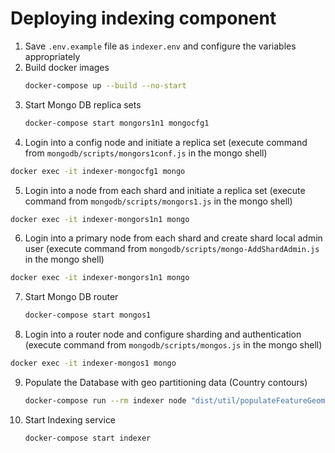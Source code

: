 # Deploying indexing component

1. Save `.env.example` file as `indexer.env` and configure the variables appropriately
2. Build docker images
   ```bash
   docker-compose up --build --no-start
   ```
3. Start Mongo DB replica sets
   ```bash
   docker-compose start mongors1n1 mongocfg1
   ```
4. Login into a config node and initiate a replica set
  (execute command from `mongodb/scripts/mongors1conf.js` in the mongo shell)
  ```bash
  docker exec -it indexer-mongocfg1 mongo
  ```
5. Login into a node from each shard and initiate a replica set
  (execute command from `mongodb/scripts/mongors1.js` in the mongo shell)
  ```bash
  docker exec -it indexer-mongors1n1 mongo
  ```
6. Login into a primary node from each shard and create shard local admin user
  (execute command from `mongodb/scripts/mongo-AddShardAdmin.js` in the mongo shell)
  ```bash
  docker exec -it indexer-mongors1n1 mongo
  ```
7. Start Mongo DB router
   ```bash
   docker-compose start mongos1
   ```
8. Login into a router node and configure sharding and authentication
  (execute command from `mongodb/scripts/mongos.js` in the mongo shell)
  ```bash
  docker exec -it indexer-mongos1 mongo
  ```
9. Populate the Database with geo partitioning data (Country contours)
    ```bash
    docker-compose run --rm indexer node "dist/util/populateFeatureGeometry.js"
    ```
10. Start Indexing service
    ```bash
    docker-compose start indexer
    ```
